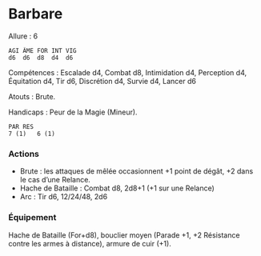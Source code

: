 # Barbare

Allure : 6

	AGI	ÂME	FOR	INT	VIG
	d6	d6	d8	d4	d6

Compétences : Escalade d4, Combat d8, Intimidation d4, Perception d4, Équitation d4, Tir d6, Discrétion d4, Survie d4, Lancer d6

Atouts : Brute.

Handicaps : Peur de la Magie (Mineur).

	PAR	RES
	7 (1)	6 (1)

### Actions
- Brute : les attaques de mêlée occasionnent +1 point de dégât, +2 dans le cas d’une Relance.
- Hache de Bataille : Combat d8, 2d8+1 (+1 sur une Relance)
- Arc : Tir d6, 12/24/48, 2d6

### Équipement
Hache de Bataille (For+d8), bouclier moyen (Parade +1, +2 Résistance contre les armes à distance), armure de cuir (+1).
